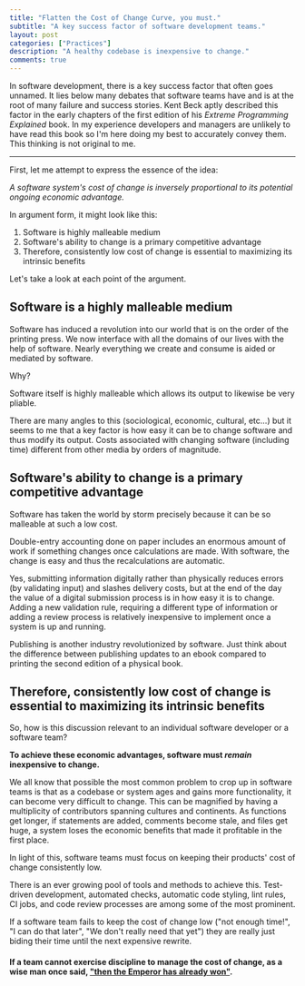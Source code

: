 ```yaml
---
title: "Flatten the Cost of Change Curve, you must."
subtitle: "A key success factor of software development teams."
layout: post
categories: ["Practices"]
description: "A healthy codebase is inexpensive to change."
comments: true
---
```


In software development, there is a key success factor that often goes unnamed. It lies below many debates that software teams have and is at the root of many failure and success stories. Kent Beck aptly described this factor in the early chapters of the first edition of his *Extreme Programming Explained* book. In my experience developers and managers are unlikely to have read this book so I'm here doing my best to accurately convey them. This thinking is not original to me.

---

First, let me attempt to express the essence of the idea:

*A software system's cost of change is inversely proportional to its potential ongoing economic advantage.*

In argument form, it might look like this:

1. Software is highly malleable medium
2. Software's ability to change is a primary competitive advantage
3. Therefore, consistently low cost of change is essential to maximizing its intrinsic benefits

Let's take a look at each point of the argument.

## Software is a highly malleable medium

Software has induced a revolution into our world that is on the order of the printing press. We now interface with all the domains of our lives with the help of software. Nearly everything we create and consume is aided or mediated by software.

Why?

Software itself is highly malleable which allows its output to likewise be very pliable.

There are many angles to this (sociological, economic, cultural, etc...) but it seems to me that a key factor is how easy it can be to change software and thus modify its output. Costs associated with changing software (including time) different from other media by orders of magnitude.

## Software's ability to change is a primary competitive advantage

Software has taken the world by storm precisely because it can be so malleable at such a low cost.

Double-entry accounting done on paper includes an enormous amount of work if something changes once calculations are made. With software, the change is easy and thus the recalculations are automatic. 

Yes, submitting information digitally rather than physically reduces errors (by validating input) and slashes delivery costs, but at the end of the day the value of a digital submission process is in how easy it is to change. Adding a new validation rule, requiring a different type of information or adding a review process is relatively inexpensive to implement once a system is up and running.

Publishing is another industry revolutionized by software. Just think about the difference between publishing updates to an ebook compared to printing the second edition of a physical book.


## Therefore, consistently low cost of change is essential to maximizing its intrinsic benefits

So, how is this discussion relevant to an individual software developer or a software team?

**To achieve these economic advantages, software must *remain* inexpensive to change.**

We all know that possible the most common problem to crop up in software teams is that as a codebase or system ages and gains more functionality, it can become very difficult to change. This can be magnified by having a multiplicity of contributors spanning cultures and continents. As functions get longer, if statements are added, comments become stale, and files get huge, a system loses the economic benefits that made it profitable in the first place.

In light of this, software teams must focus on keeping their products' cost of change consistently low.

There is an ever growing pool of tools and methods to achieve this. Test-driven development, automated checks, automatic code styling, lint rules, CI jobs, and code review processes are among some of the most prominent.

If a software team fails to keep the cost of change low ("not enough time!", "I can do that later", "We don't really need that yet") they are really just biding their time until the next expensive rewrite.

#### If a team cannot exercise discipline to manage the cost of change, as a wise man once said, ["then the Emperor has already won"](https://getyarn.io/yarn-clip/609961ff-f41a-4056-8368-f87e438c3eb1#/OT5Cc0Nu3m).
